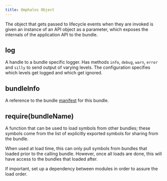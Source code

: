 ```yaml
---
title: Omphalos Object
---
```


The object that gets passed to lifecycle events when they are invoked is given
an instance of an API object as a parameter, which exposes the internals of the
application API to the bundle.


## log

A handle to a bundle specific logger. Has methods `info`, `debug`, `warn`,
`error` and `silly` to send output of varying levels. The configuration
specifies which levels get logged and which get ignored.


## bundleInfo

A reference to the bundle [manifest](/docs/guides/manifest) for this bundle.


## require(bundleName)

A function that can be used to load symbols from other bundles; these symbols
come from the list of explicitly exported symbols for sharing from the bundle.

When used at load time, this can only pull symbols from bundles that loaded
prior to the calling bundle. However, once all loads are done, this will have
access to the bundles that loaded after.

If important, set up a dependency between modules in order to assure the load
order.
